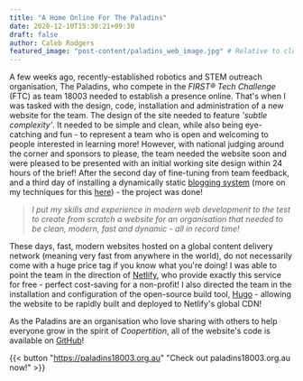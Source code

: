 ```yaml
---
title: "A Home Online For The Paladins"
date: 2020-12-10T15:30:21+09:30
draft: false
author: Caleb Rodgers
featured_image: "post-content/paladins_web_image.jpg" # Relative to cloudinary. i.e. post-content/image.jpg
---
```


A few weeks ago, recently-established robotics and STEM outreach organisation, The Paladins, who compete in the *FIRST&reg; Tech Challenge* (FTC) as team 18003 needed to establish a presence online. That's when I was tasked with the design, code, installation and administration of a new website for the team. The design of the site needed to feature *'subtle complexity'*. It needed to be simple and clean, while also being eye-catching and fun - to represent a team who is open and welcoming to people interested in learning more! However, with national judging around the corner and sponsors to please, the team needed the website soon and were pleased to be presented with an initial working site design within 24 hours of the brief! After the second day of fine-tuning from team feedback, and a third day of installing a dynamically static [blogging system](https://paladins18003.org.au/posts/) (more on my techniques for this [here](/posts/making-a-modern-website/)) - the project was done!

> *I put my skills and experience in modern web development to the test to create from scratch a website for an organisation that needed to be clean, modern, fast and dynamic - all in record time!*

These days, fast, modern websites hosted on a global content delivery network (meaning very fast from anywhere in the world), do not necessarily come with a huge price tag if you know what you're doing! I was able to point the team in the direction of [Netlify](https://netlify.com), who provide exactly this service for free - perfect cost-saving for a non-profit! I also directed the team in the installation and configuration of the open-source build tool, [Hugo](https://gohugo.io) - allowing the website to be rapidly built and deployed to Netlify's global CDN!

As the Paladins are an organisation who love sharing with others to help everyone grow in the spirit of *Coopertition*, all of the website's code is available on [GitHub](https://github.com/Paladins-of-St-Pauls/PaladinsWebsite)!

{{< button "https://paladins18003.org.au" "Check out paladins18003.org.au now!" >}}
